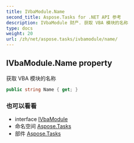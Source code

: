 ```yaml
---
title: IVbaModule.Name
second_title: Aspose.Tasks for .NET API 参考
description: IVbaModule 财产. 获取 VBA 模块的名称
type: docs
weight: 20
url: /zh/net/aspose.tasks/ivbamodule/name/
---
```

## IVbaModule.Name property

获取 VBA 模块的名称

```csharp
public string Name { get; }
```

### 也可以看看

* interface [IVbaModule](../)
* 命名空间 [Aspose.Tasks](../../ivbamodule/)
* 部件 [Aspose.Tasks](../../../)


